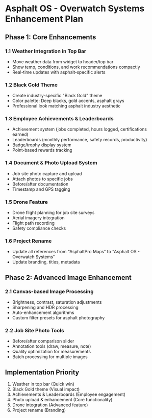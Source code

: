 # Asphalt OS - Overwatch Systems Enhancement Plan

## Phase 1: Core Enhancements

### 1.1 Weather Integration in Top Bar
- Move weather data from widget to header/top bar
- Show temp, conditions, and work recommendations compactly
- Real-time updates with asphalt-specific alerts

### 1.2 Black Gold Theme
- Create industry-specific "Black Gold" theme
- Color palette: Deep blacks, gold accents, asphalt grays
- Professional look matching asphalt industry aesthetic

### 1.3 Employee Achievements & Leaderboards
- Achievement system (jobs completed, hours logged, certifications earned)
- Leaderboards (monthly performance, safety records, productivity)
- Badge/trophy display system
- Point-based rewards tracking

### 1.4 Document & Photo Upload System
- Job site photo capture and upload
- Attach photos to specific jobs
- Before/after documentation
- Timestamp and GPS tagging

### 1.5 Drone Feature
- Drone flight planning for job site surveys
- Aerial imagery integration
- Flight path recording
- Safety compliance checks

### 1.6 Project Rename
- Update all references from "AsphaltPro Maps" to "Asphalt OS - Overwatch Systems"
- Update branding, titles, metadata

## Phase 2: Advanced Image Enhancement

### 2.1 Canvas-based Image Processing
- Brightness, contrast, saturation adjustments
- Sharpening and HDR processing
- Auto-enhancement algorithms
- Custom filter presets for asphalt photography

### 2.2 Job Site Photo Tools
- Before/after comparison slider
- Annotation tools (draw, measure, note)
- Quality optimization for measurements
- Batch processing for multiple images

## Implementation Priority
1. Weather in top bar (Quick win)
2. Black Gold theme (Visual impact)
3. Achievements & Leaderboards (Employee engagement)
4. Photo upload & enhancement (Core functionality)
5. Drone integration (Advanced feature)
6. Project rename (Branding)
